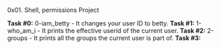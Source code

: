 0x01. Shell, permissions Project

**Task #0:** 0-iam_betty - It changes your user ID to betty.
**Task #1:** 1-who_am_i - It prints the effective userid of the current user.
**Task #2:** 2-groups - It prints all the groups the current user is part of.
**Task #3:** 
 
